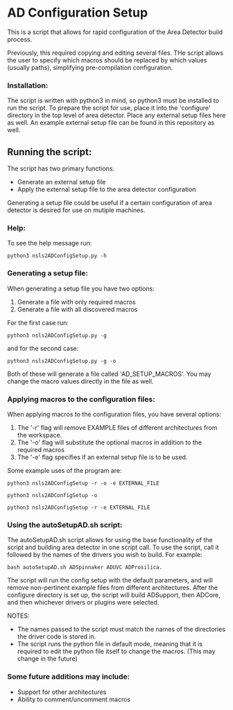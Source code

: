 # AD Configuration Setup

This is a script that allows for rapid configuration of the Area Detector build process.

Previously, this required copying and editing several files. THe script allows the user
to specify which macros should be replaced by which values (usually paths), simplifying
pre-compilation configuration. 

### Installation:

The script is written with python3 in mind, so python3 must be installed to run the script. 
To prepare the script for use, place it into the 'configure' directory in the top level of
area detector. Place any external setup files here as well. An example external setup file can
be found in this repository as well.

## Running the script:

The script has two primary functions.
* Generate an external setup file
* Apply the external setup file to the area detector configuration

Generating a setup file could be useful if a certain configuration of area detector is desired for use on mutiple machines.

### Help:

To see the help message run:
```
python3 nsls2ADConfigSetup.py -h
```

### Generating a setup file:

When generating a setup file you have two options:

1) Generate a file with only required macros
2) Generate a file with all discovered macros

For the first case run:
```
python3 nsls2ADConfigSetup.py -g
```
and for the second case:
```
python3 nsls2ADConfigSetup.py -g -o
```
Both of these will generate a file called 'AD_SETUP_MACROS'. You may change the macro values directly in the file as well.

### Applying macros to the configuration files:

When applying macros to the configuration files, you have several options:

1. The '-r' flag will remove EXAMPLE files of different architectures from the workspace.
2. The '-o' flag will substitute the optional macros in addition to the required macros
3. The '-e' flag specifies if an external setup file is to be used.

Some example uses of the program are:
```
python3 nsls2ADConfigSetup -r -o -e EXTERNAL_FILE

python3 nsls2ADConfigSetup -o

python3 nsls2ADConfigSetup -r -e EXTERNAL_FILE
```

### Using the autoSetupAD.sh script:

The autoSetupAD.sh script allows for using the base functionality of the script and building area detector in one script call. To use the script, call it followed by the names of the drivers you wish to build. For example:
```
bash autoSetupAD.sh ADSpinnaker ADUVC ADProsilica.
```
The script will run the config setup with the default parameters, and
will remove non-pertinent example files from different architectures. After the configure directory is set up, the script will build ADSupport, then ADCore, and then whichever drivers or plugins were selected.

NOTES: 
* The names passed to the script must match the names of the directories the driver code is stored in.
* The script runs the python file in default mode, meaning that it is required to edit the python file itself to change the macros. (This may change in the future)

### Some future additions may include:

* Support for other architectures
* Ability to comment/uncomment macros
